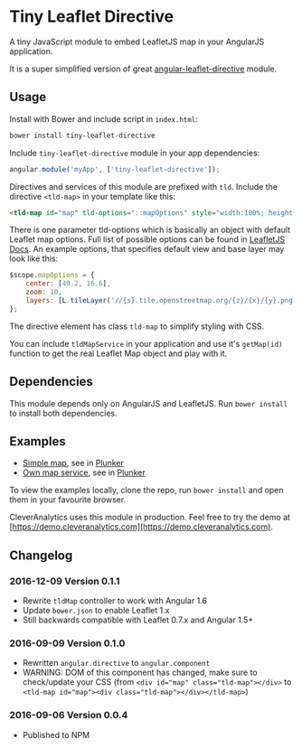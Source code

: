 # Tiny Leaflet Directive

A tiny JavaScript module to embed LeafletJS map in your AngularJS application.

It is a super simplified version of great [angular-leaflet-directive](https://github.com/tombatossals/angular-leaflet-directive)
module.

## Usage

Install with Bower and include script in `index.html`:

```bash
bower install tiny-leaflet-directive
```

Include `tiny-leaflet-directive` module in your app dependencies:

```javascript
angular.module('myApp', ['tiny-leaflet-directive']);
```

Directives and services of this module are prefixed with `tld`.
Include the directive `<tld-map>` in your template like this:

```html
<tld-map id="map" tld-options="::mapOptions" style="width:100%; height:480px;"></tld-map>
```

There is one parameter tld-options which is basically an object with default
Leaflet map options. Full list of possible options can be found in [LeafletJS Docs](http://leafletjs.com/reference.html#map-options).
An example options, that specifies default view and base layer may look like this:

```javascript
$scope.mapOptions = {
    center: [49.2, 16.6],
    zoom: 10,
    layers: [L.tileLayer('//{s}.tile.openstreetmap.org/{z}/{x}/{y}.png', {})]
};
```

The directive element has class `tld-map` to simplify styling with CSS.

You can include `tldMapService` in your application and use it's `getMap(id)` function
to get the real Leaflet Map object and play with it.

## Dependencies

This module depends only on AngularJS and LeafletJS. Run `bower install` to install
both dependencies.

## Examples

* [Simple map](examples/simpleMap.html), see in [Plunker](http://plnkr.co/edit/qNIZaN)
* [Own map service](examples/ownMapService.html), see in [Plunker](http://plnkr.co/edit/qRXApR)

To view the examples locally, clone the repo, run `bower install` and open them in your favourite browser.

CleverAnalytics uses this module in production. Feel free to try the demo at [https://demo.cleveranalytics.com](https://demo.cleveranalytics.com).

## Changelog

### 2016-12-09 Version 0.1.1

* Rewrite `tldMap` controller to work with Angular 1.6
* Update `bower.json` to enable Leaflet 1.x
* Still backwards compatible with Leaflet 0.7.x and Angular 1.5+

### 2016-09-09 Version 0.1.0

* Rewritten `angular.directive` to `angular.component`
* WARNING: DOM of this component has changed, make sure to check/update your CSS (from `<div id="map" class="tld-map"></div>` to `<tld-map id="map"><div class="tld-map"></div></tld-map>`)

### 2016-09-06 Version 0.0.4

* Published to NPM
